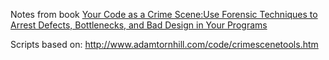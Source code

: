 Notes from book [Your Code as a Crime Scene:Use Forensic Techniques to Arrest Defects, Bottlenecks, and Bad Design in Your Programs](https://www.amazon.com/Your-Code-Crime-Scene-Bottlenecks/dp/1680500384)


Scripts based on: http://www.adamtornhill.com/code/crimescenetools.htm